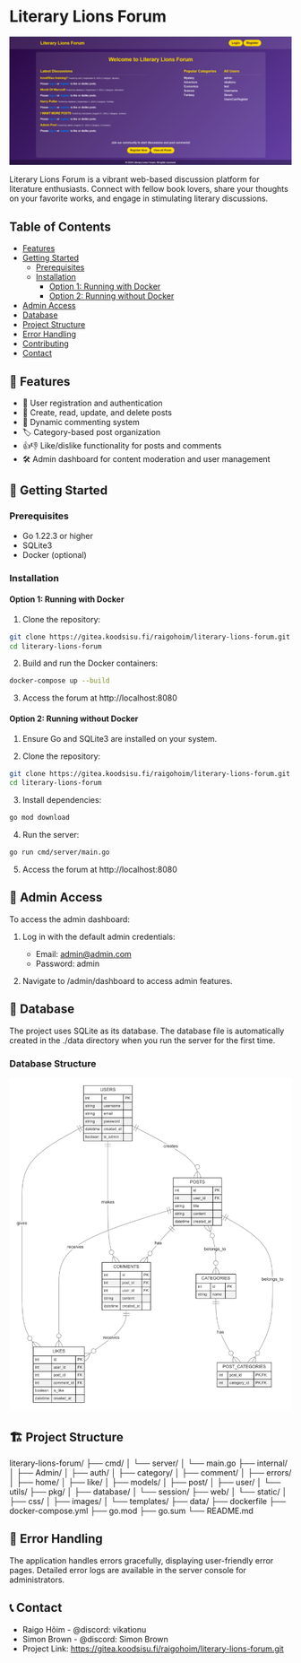# Literary Lions Forum

![Literary Lions Forum Logo](./web/static/images/home-page.png)

Literary Lions Forum is a vibrant web-based discussion platform for literature enthusiasts. Connect with fellow book lovers, share your thoughts on your favorite works, and engage in stimulating literary discussions.

## Table of Contents

- [Features](#-features)
- [Getting Started](#-getting-started)
  - [Prerequisites](#prerequisites)
  - [Installation](#installation)
    - [Option 1: Running with Docker](#option-1-running-with-docker)
    - [Option 2: Running without Docker](#option-2-running-without-docker)
- [Admin Access](#-admin-access)
- [Database](#-database)
- [Project Structure](#-project-structure)
- [Error Handling](#-error-handling)
- [Contributing](#-contributing)
- [Contact](#-contact)

## 🌟 Features

- 👤 User registration and authentication
- 📝 Create, read, update, and delete posts
- 💬 Dynamic commenting system
- 🏷️ Category-based post organization
- 👍👎 Like/dislike functionality for posts and comments
- 🛠️ Admin dashboard for content moderation and user management

## 🚀 Getting Started

### Prerequisites

- Go 1.22.3 or higher
- SQLite3
- Docker (optional)

### Installation

#### Option 1: Running with Docker

1. Clone the repository:

```sh
git clone https://gitea.koodsisu.fi/raigohoim/literary-lions-forum.git
cd literary-lions-forum
```

2. Build and run the Docker containers:

```sh
docker-compose up --build
```

3. Access the forum at http://localhost:8080

#### Option 2: Running without Docker

1. Ensure Go and SQLite3 are installed on your system.

2. Clone the repository:

```sh
git clone https://gitea.koodsisu.fi/raigohoim/literary-lions-forum.git
cd literary-lions-forum
```

3. Install dependencies:

```sh
go mod download
```

4. Run the server:

```sh
go run cmd/server/main.go
```

5. Access the forum at http://localhost:8080

## 👑 Admin Access

To access the admin dashboard:

1. Log in with the default admin credentials:

   - Email: admin@admin.com
   - Password: admin

2. Navigate to /admin/dashboard to access admin features.

## 💾 Database

The project uses SQLite as its database. The database file is automatically created in the ./data directory when you run the server for the first time.

### Database Structure

![Database structure](./web/static/images/tableDiagram.png)

## 🏗️ Project Structure

literary-lions-forum/
├── cmd/
│ └── server/
│ └── main.go
├── internal/
│ ├── Admin/
│ ├── auth/
│ ├── category/
│ ├── comment/
│ ├── errors/
│ ├── home/
│ ├── like/
│ ├── models/
│ ├── post/
│ ├── user/
│ └── utils/
├── pkg/
│ ├── database/
│ └── session/
├── web/
│ └── static/
│ ├── css/
│ ├── images/
│ └── templates/
├── data/
├── dockerfile
├── docker-compose.yml
├── go.mod
├── go.sum
└── README.md

## 🐛 Error Handling

The application handles errors gracefully, displaying user-friendly error pages. Detailed error logs are available in the server console for administrators.

## 📞 Contact

- Raigo Hõim - @discord: vikationu
- Simon Brown - @discord: Simon Brown
- Project Link: https://gitea.koodsisu.fi/raigohoim/literary-lions-forum.git
